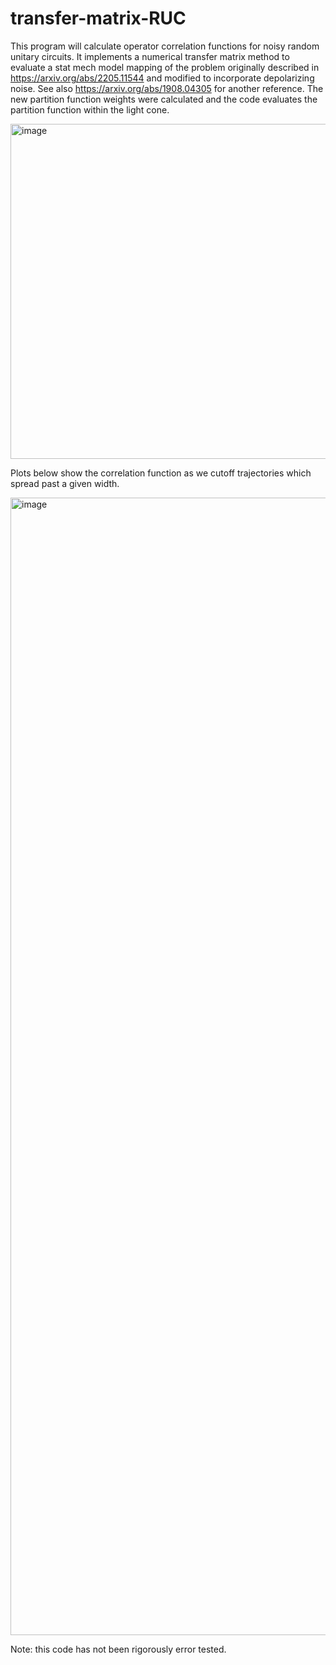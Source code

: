 # transfer-matrix-RUC
 
This program will calculate operator correlation functions for noisy random unitary circuits. It implements a numerical transfer matrix method to evaluate a stat mech model mapping of the problem originally described in https://arxiv.org/abs/2205.11544 and modified to incorporate depolarizing noise. See also https://arxiv.org/abs/1908.04305 for another reference. The new partition function weights were calculated and the code evaluates the partition function within the light cone. 

<img width="536" alt="image" src="https://github.com/user-attachments/assets/935e5b10-cd45-4f62-96ef-6c00c81b6c6d" />


Plots below show the correlation function as we cutoff trajectories which spread past a given width. 

<img width="1820" alt="image" src="https://github.com/user-attachments/assets/32b4858e-f6a5-496e-8c35-4b812f91f19e" />

Note: this code has not been rigorously error tested.
